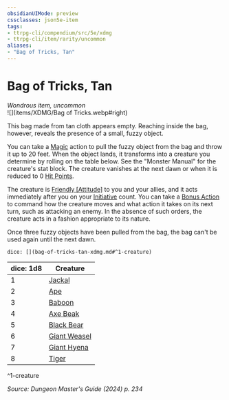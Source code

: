 ```yaml
---
obsidianUIMode: preview
cssclasses: json5e-item
tags:
- ttrpg-cli/compendium/src/5e/xdmg
- ttrpg-cli/item/rarity/uncommon
aliases: 
- "Bag of Tricks, Tan"
---
```

# Bag of Tricks, Tan
*Wondrous item, uncommon*  
![](items/XDMG/Bag of Tricks.webp#right)  


This bag made from tan cloth appears empty. Reaching inside the bag, however, reveals the presence of a small, fuzzy object.

You can take a [Magic](actions.md#Magic) action to pull the fuzzy object from the bag and throw it up to 20 feet. When the object lands, it transforms into a creature you determine by rolling on the table below. See the "Monster Manual" for the creature's stat block. The creature vanishes at the next dawn or when it is reduced to 0 [Hit Points](hit-points-xphb.md).

The creature is [Friendly [Attitude]](friendly-attitude-xphb.md) to you and your allies, and it acts immediately after you on your [Initiative](initiative-xphb.md) count. You can take a [Bonus Action](bonus-action-xphb.md) to command how the creature moves and what action it takes on its next turn, such as attacking an enemy. In the absence of such orders, the creature acts in a fashion appropriate to its nature.

Once three fuzzy objects have been pulled from the bag, the bag can't be used again until the next dawn.

`dice: [](bag-of-tricks-tan-xdmg.md#^1-creature)`

| dice: 1d8 | Creature |
|-----------|----------|
| 1 | [Jackal](jackal-xmm.md) |
| 2 | [Ape](ape-xphb.md) |
| 3 | [Baboon](baboon-xmm.md) |
| 4 | [Axe Beak](axe-beak-xmm.md) |
| 5 | [Black Bear](black-bear-xphb.md) |
| 6 | [Giant Weasel](giant-weasel-xphb.md) |
| 7 | [Giant Hyena](giant-hyena-xmm.md) |
| 8 | [Tiger](tiger-xphb.md) |
^1-creature

*Source: Dungeon Master's Guide (2024) p. 234*